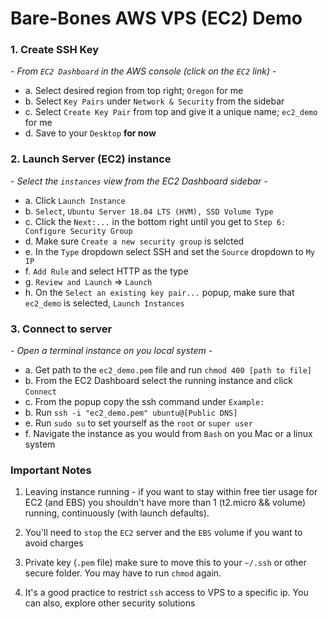 # Bare-Bones AWS VPS (EC2) Demo

### **1. Create SSH Key**
*- From `EC2 Dashboard` in the AWS console (click on the `EC2` link) -*
 - a. Select desired region from top right; `Oregon` for me
 - b. Select `Key Pairs` under `Network & Security` from the sidebar
 - c. Select `Create Key Pair` from top and give it a unique name; `ec2_demo` for me
 - d. Save to your `Desktop` **for now**

### **2. Launch Server (EC2) instance**
*- Select the `instances` view from the EC2 Dashboard sidebar -*
 - a. Click `Launch Instance`
 - b. `Select`, `Ubuntu Server 18.04 LTS (HVM), SSD Volume Type`
 - c. Click the `Next:...` in the bottom right until you get to `Step 6: Configure Security Group`
 - d. Make sure `Create a new security group` is selcted
 - e. In the `Type` dropdown select SSH and set the `Source` dropdown to `My IP`
 - f. `Add Rule` and select HTTP as the type
 - g. `Review and Launch` => `Launch`
 - h. On the `Select an existing key pair...` popup, make sure that `ec2_demo` is selected, `Launch Instances`

### **3. Connect to server**
*- Open a terminal instance on you local system -*
 - a. Get path to the `ec2_demo.pem` file and run `chmod 400 [path to file]`
 - b. From the EC2 Dashboard select the running instance and click `Connect`
 - c. From the popup copy the ssh command under `Example:`
 - b. Run `ssh -i "ec2_demo.pem" ubuntu@[Public DNS]`
 - e. Run `sudo su` to set yourself as the `root` or `super user`
 - f. Navigate the instance as you would from `Bash` on you Mac or a linux system

### **Important Notes**
1. Leaving instance running - if you want to stay within free tier usage for EC2 (and EBS) you shouldn't have more than 1 (t2.micro && volume) running, continuously (with launch defaults).

2. You'll need to `stop` the `EC2` server and the `EBS` volume if you want to avoid charges

3. Private key (`.pem` file) make sure to move this to your `~/.ssh` or other secure folder. You may have to run `chmod` again.

4. It's a good practice to restrict `ssh` access to VPS to a specific ip. You can also, explore other security solutions
